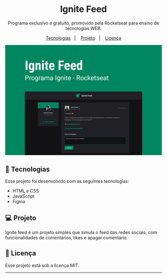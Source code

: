 <h1 align="center"> Ignite Feed </h1>

<p align="center">
Programa exclusivo e gratuito, promovido pela Rocketseat para ensino de tecnologias WEB.
</p>

<p align="center">
  <a href="#-tecnologias">Tecnologias</a>&nbsp;&nbsp;&nbsp;|&nbsp;&nbsp;&nbsp;
  <a href="#-projeto">Projeto</a>&nbsp;&nbsp;&nbsp;|&nbsp;&nbsp;&nbsp;
  <a href="#memo-licença">Licença</a>
</p>

<p align="center">
  <img alt="Ignite Feed" src=".github/preview.jpg">
</p>

## 🚀 Tecnologias

Esse projeto foi desenvolvido com as seguintes tecnologias:

- HTML e CSS
- JavaScript
- Figma

## 💻 Projeto

Ignite feed é um projeto simples que simula o feed das redes sociais,
com funcionalidades de comentários, likes e apagar comentário.

## :memo: Licença

Esse projeto está sob a licença MIT.

---

